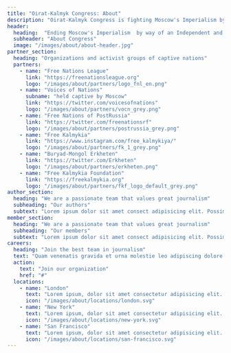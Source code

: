 ```yaml
---
title: "Oirat-Kalmyk Congress: About"
description: "Oirat-Kalmyk Congress is fighting Moscow's Imperialism by pushing an idea of independent and democratic Kalmykia."
header:
  heading:  "Ending Moscow's Imperialism  by way of an Independent and Democratic Kalmykia."
  subheader: "About Congress"
  image: "/images/about/about-header.jpg"
partner_section:
  heading: "Organizations and activist groups of captive nations"
  partners:
    - name: "Free Nations League"
      link: "https://freenationsleague.org"
      logo: "/images/about/partners/logo_fnl_en.png"
    - name: "Voices of Nations"
      subname: "held captive by Moscow"
      link: "https://twitter.com/voicesofnations"
      logo: "/images/about/partners/vocn_grey.png"
    - name: "Free Nations of PostRussia"
      link: "https://twitter.com/freenationsrf"
      logo: "/images/about/partners/postrussia_grey.png"
    - name: "Free Kalmykia"
      link: "https://www.instagram.com/free_kalmykiya/"
      logo: "/images/about/partners/fk_1_grey.png"
    - name: "Buryad-Mongol Erkheten"
      link: "https://twitter.com/Erkheten"
      logo: "/images/about/partners/erkheten.png"
    - name: "Free Kalmykia Foundation"
      link: "https://freekalmykia.org"
      logo: "/images/about/partners/fkf_logo_default_grey.png"
author_section:
  heading: "We are a passionate team that values great journalism"
  subheading: "Our authors"
  subtext: "Lorem ipsum dolor sit amet consect adipisicing elit. Possimus magnam voluptatum cupiditate veritatis in accusamus quisquam."
member_section:
  heading: "We are a passionate team that values great journalism"
  subheading: "Our members"
  subtext: "Lorem ipsum dolor sit amet consect adipisicing elit. Possimus magnam voluptatum cupiditate veritatis in accusamus quisquam."
careers:
  heading: "Join the best team in journalism"
  text: "Quam venenatis gravida et urna molestie leo adipiscing dolore leo euismod quam. Aenean porta curabitur convallis pellentesque velit platea at neque phasellus. Aliquet pellentesque senectus velit magna ultrices iaculis justo habitasse vitae neque ornare nullam leo."
  action:
    text: "Join our organization"
    href: "#"
  locations:
    - name: "London"
      text: "Lorem ipsum, dolor sit amet consectetur adipisicing elit. Maiores impedit perferendis suscipit eaque iste dolor."
      icon: "/images/about/locations/london.svg"
    - name: "New York"
      text: "Lorem ipsum, dolor sit amet consectetur adipisicing elit. Maiores impedit perferendis suscipit eaque iste dolor."
      icon: "/images/about/locations/new-york.svg"
    - name: "San Francisco"
      text: "Lorem ipsum, dolor sit amet consectetur adipisicing elit. Maiores impedit perferendis suscipit eaque iste dolor."
      icon: "/images/about/locations/san-francisco.svg"
---
```

